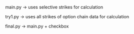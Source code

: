 main.py -> uses selective strikes for calculation

try1.py -> uses all strikes of option chain data for calculation

final.py -> main.py + checkbox
